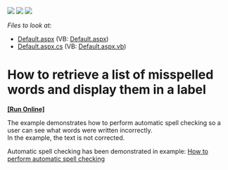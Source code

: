 <!-- default badges list -->
![](https://img.shields.io/endpoint?url=https://codecentral.devexpress.com/api/v1/VersionRange/128605950/10.2.4%2B)
[![](https://img.shields.io/badge/Open_in_DevExpress_Support_Center-FF7200?style=flat-square&logo=DevExpress&logoColor=white)](https://supportcenter.devexpress.com/ticket/details/E2822)
[![](https://img.shields.io/badge/📖_How_to_use_DevExpress_Examples-e9f6fc?style=flat-square)](https://docs.devexpress.com/GeneralInformation/403183)
<!-- default badges end -->
<!-- default file list -->
*Files to look at*:

* [Default.aspx](./CS/WebSite/Default.aspx) (VB: [Default.aspx](./VB/WebSite/Default.aspx))
* [Default.aspx.cs](./CS/WebSite/Default.aspx.cs) (VB: [Default.aspx.vb](./VB/WebSite/Default.aspx.vb))
<!-- default file list end -->
# How to retrieve a list of misspelled words and display them in a label
<!-- run online -->
**[[Run Online]](https://codecentral.devexpress.com/e2822/)**
<!-- run online end -->


<p>The example demonstrates how to perform  automatic spell checking so a user can see what words were written incorrectly.<br />
In the example, the text is not corrected.</p><p>Automatic spell checking has been demonstrated in example: <a href="https://www.devexpress.com/Support/Center/p/E2286">How to perform automatic spell checking</a></p>

<br/>



